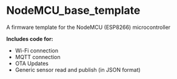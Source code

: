 # NodeMCU_base_template
A firmware template for the NodeMCU (ESP8266) microcontroller

**Includes code for:**
- Wi-Fi connection
- MQTT connection
- OTA Updates
- Generic sensor read and publish (in JSON format)

